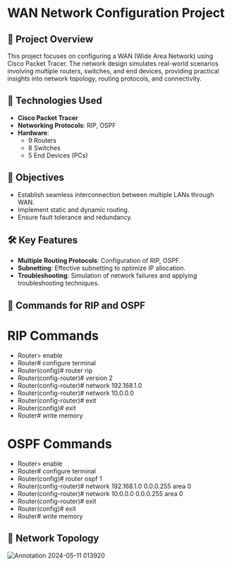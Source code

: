 # WAN Network Configuration Project

## 🚀 Project Overview
This project focuses on configuring a WAN (Wide Area Network) using Cisco Packet Tracer. The network design simulates real-world scenarios involving multiple routers, switches, and end devices, providing practical insights into network topology, routing protocols, and connectivity.

## 🔧 Technologies Used
- **Cisco Packet Tracer**
- **Networking Protocols**: RIP, OSPF
- **Hardware**:
  - 9 Routers
  - 8 Switches
  - 5 End Devices (PCs)

## 🎯 Objectives
- Establish seamless interconnection between multiple LANs through WAN.
- Implement static and dynamic routing.
- Ensure fault tolerance and redundancy.

## 🛠️ Key Features
- **Multiple Routing Protocols**: Configuration of RIP, OSPF.
- **Subnetting**: Effective subnetting to optimize IP allocation.
- **Troubleshooting**: Simulation of network failures and applying troubleshooting techniques.

## 📜 Commands for RIP and OSPF
# RIP Commands
- Router> enable
- Router# configure terminal
- Router(config)# router rip
- Router(config-router)# version 2
- Router(config-router)# network 192.168.1.0
- Router(config-router)# network 10.0.0.0
- Router(config-router)# exit
- Router(config)# exit
- Router# write memory

# OSPF Commands
- Router> enable
- Router# configure terminal
- Router(config)# router ospf 1
- Router(config-router)# network 192.168.1.0 0.0.0.255 area 0
- Router(config-router)# network 10.0.0.0 0.0.0.255 area 0
- Router(config-router)# exit
- Router(config)# exit
- Router# write memory

## 📸 Network Topology
![Annotation 2024-05-11 013920](https://github.com/user-attachments/assets/aa5ef512-5378-457b-aab5-ad2e9d665bd6)

